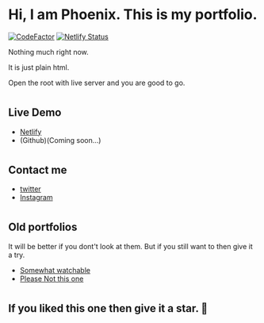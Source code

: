 # Hi, I am Phoenix. This is my portfolio.

[![CodeFactor](https://www.codefactor.io/repository/github/phoenixcreation/portfolio/badge/main)](https://www.codefactor.io/repository/github/phoenixcreation/portfolio/overview/main)
[![Netlify Status](https://api.netlify.com/api/v1/badges/c0b25cfa-4873-4a70-bb93-614938724919/deploy-status)](https://app.netlify.com/sites/phoenixcreation/deploys)

Nothing much right now.

It is just plain html.

Open the root with live server and you are good to go.

#

## Live Demo

- [Netlify](https://phoenixcreation.netlify.app)
- (Github)(Coming soon...)

#

## Contact me

- [twitter](https://twitter.com/PhoenixCrea2ion)
- [Instagram](https://instagram.com/phoenixcreationweb)

#

## Old portfolios

It will be better if you dont't look at them. But if you still want to then give it a try.

- [Somewhat watchable](https://phoenixcreation2.herokuapp.com)
- [Please Not this one](https://phoenixcreation.herokuapp.com)

#

## If you liked this one then give it a star. 🌟
